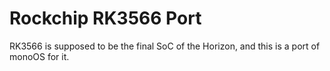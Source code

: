 # Rockchip RK3566 Port
RK3566 is supposed to be the final SoC of the Horizon, and this is a port of monoOS for it.